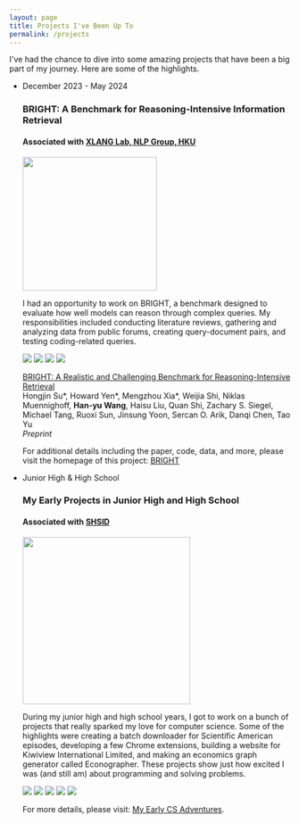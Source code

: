 ```yaml
---
layout: page
title: Projects I've Been Up To
permalink: /projects
---
```


<link rel="stylesheet" href="/assets/css/list.css">

I've had the chance to dive into some amazing projects that have been a big part of my journey. Here are some of the highlights.

<ul class="timeline">
  <li class="timeline-event">
    <label class="timeline-event-icon"></label>
    <div class="timeline-event-copy">
      <p class="timeline-event-thumbnail">December 2023 - May 2024</p>
      <h3>BRIGHT: A Benchmark for Reasoning-Intensive Information Retrieval</h3>
      <h4>Associated with <a href="https://www.xlang.ai/"><b>XLANG Lab, NLP Group, HKU</b></a></h4>
      <img src="/assets/img/xlang.png" style="height:6vh;">
      <p>I had an opportunity to work on BRIGHT, a benchmark designed to evaluate how well models can reason through complex queries. My responsibilities included conducting literature reviews, gathering and analyzing data from public forums, creating query-document pairs, and testing coding-related queries.</p>
      <div class="scroll-container project">
        <img src="/assets/img/BRIGHT1.png">
        <img src="/assets/img/BRIGHT2.png">
        <img src="/assets/img/BRIGHT4.png">
        <img src="/assets/img/BRIGHT5.png">
      </div>
      <p><a href="https://arxiv.org/abs/2407.12883">BRIGHT: A Realistic and Challenging Benchmark for Reasoning-Intensive Retrieval</a><br>Hongjin Su*, Howard Yen*, Mengzhou Xia*, Weijia Shi, Niklas Muennighoff, <b>Han-yu Wang</b>, Haisu Liu, Quan Shi, Zachary S. Siegel, Michael Tang, Ruoxi Sun, Jinsung Yoon, Sercan O. Arik, Danqi Chen, Tao Yu<br><i>Preprint</i></p>
      <p>For additional details including the paper, code, data, and more, please visit the homepage of this project: <a href="https://brightbenchmark.github.io/">BRIGHT</a></p>
    </div>
  </li>
  <li class="timeline-event">
    <label class="timeline-event-icon"></label>
    <div class="timeline-event-copy">
      <p class="timeline-event-thumbnail">Junior High & High School</p>
      <h3>My Early Projects in Junior High and High School</h3>
      <h4>Associated with <a href="https://www.shsid.org/"><b>SHSID</b></a></h4>
      <div class="image-wrapper">
          <img src="/assets/img/shsid.png" style="height:7.5vh;">
      </div>
      <p>During my junior high and high school years, I got to work on a bunch of projects that really sparked my love for computer science. Some of the highlights were creating a batch downloader for Scientific American episodes, developing a few Chrome extensions, building a website for Kiwiview International Limited, and making an economics graph generator called Econographer. These projects show just how excited I was (and still am) about programming and solving problems.</p>
      <div class="scroll-container project">
        <img src="/assets/img/econographer1.png">
        <img src="/assets/img/musicdownloader3.jpg">
        <img src="/assets/img/chromeextension1.png">
        <img src="/assets/img/safetcher1.jpg">
        <img src="/assets/img/24.png">
      </div>
      <p>For more details, please visit: <a href="https://henryhyw.github.io/early.html">My Early CS Adventures</a>.</p>
    </div>
  </li>
</ul>  